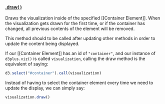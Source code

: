 #### <a name="undefined" href="#undefined">.draw( )</a>

Draws the visualization inside of the specified [[Container Element]]. When the visualization gets drawn for the first time, or if the container has changed, all previous contents of the element will be removed.

This method should to be called after updating other methods in order to update the content being displayed.

If our [[Container Element]] has an id of `"container"`, and our instance of `d3plus.viz()` is called `visualization`, calling the draw method is the equivalent of saying:

```js
d3.select("#container").call(visualization)
```

Instead of having to select the container element every time we need to update the display, we can simply say:

```js
visualization.draw()
```
